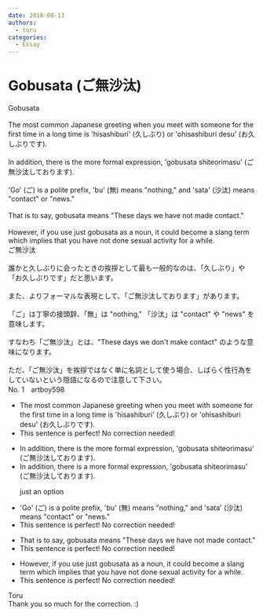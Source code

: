 ```yaml
---
date: 2018-08-13
authors:
  - toru
categories:
  - Essay
---
```


<h1 id="subject_show">Gobusata (ご無沙汰)</h1>
<div class="date" hidden>Aug 13, 2018 11:52</div>
<div id="post"><div id="body_show_ori">
Gobusata<br/><br/>The most common Japanese greeting when you meet with someone for the first time in a long time is 'hisashiburi' (久しぶり) or 'ohisashiburi desu' (お久しぶりです).<br/><br/>In addition, there is the more formal expression, 'gobusata shiteorimasu' (ご無沙汰しております).<br/><br/>'Go' (ご) is a polite prefix, 'bu' (無) means "nothing," and 'sata' (沙汰) means "contact" or "news."<br/><br/>That is to say, gobusata means "These days we have not made contact."<br/><br/>However, if you use just gobusata as a noun, it could become a slang term which implies that you have not done sexual activity for a while.
</div></div>

<!-- more -->

<div id="post_ja"><div id="body_show_mo">
ご無沙汰<br/><br/>誰かと久しぶりに会ったときの挨拶として最も一般的なのは、「久しぶり」や「お久しぶりです」だと思います。<br/><br/>また、よりフォーマルな表現として、「ご無沙汰しております」があります。<br/><br/>「ご」は丁寧の接頭辞、「無」は "nothing," 「沙汰」は "contact" や "news" を意味します。<br/><br/>すなわち「ご無沙汰」とは、"These days we don't make contact" のような意味になります。<br/><br/>ただ、「ご無沙汰」を挨拶ではなく単に名詞として使う場合、しばらく性行為をしていないという隠語になるので注意して下さい。
</div></div>
<div id="block"><div class="first_name"> No. 1　<span class="just_name">artboy598</span></div><div id="block2">
<ul class="correction_field">
<li class="incorrect">The most common Japanese greeting when you meet with someone for the first time in a long time is 'hisashiburi' (久しぶり) or 'ohisashiburi desu' (お久しぶりです).</li>
<li class="corrected perfect">This sentence is perfect! No correction needed!</li>
</ul>
<ul class="correction_field">
<li class="incorrect">In addition, there is the more formal expression, 'gobusata shiteorimasu' (ご無沙汰しております).</li>
<li class="corrected correct">
In addition, there is <span class="f_blue">a</span> more formal expression, 'gobusata shiteorimasu' (ご無沙汰しております).
<p class="correction_comment">just an option</p>
</li>
</ul>
<ul class="correction_field">
<li class="incorrect">'Go' (ご) is a polite prefix, 'bu' (無) means "nothing," and 'sata' (沙汰) means "contact" or "news."</li>
<li class="corrected perfect">This sentence is perfect! No correction needed!</li>
</ul>
<ul class="correction_field">
<li class="incorrect">That is to say, gobusata means "These days we have not made contact."</li>
<li class="corrected perfect">This sentence is perfect! No correction needed!</li>
</ul>
<ul class="correction_field">
<li class="incorrect">However, if you use just gobusata as a noun, it could become a slang term which implies that you have not done sexual activity for a while.</li>
<li class="corrected perfect">This sentence is perfect! No correction needed!</li>
</ul>
</div><div class="name"><span class="just_name">Toru</span><br>
Thank you so much for the correction. :)
</div>
</div>
